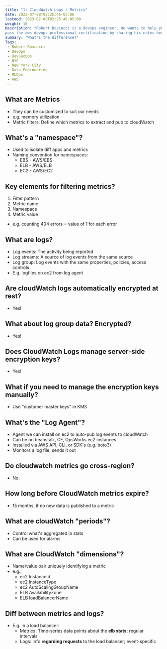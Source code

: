 ```yaml
---
title: "1: CloudWatch Logs / Metrics"
date: 2023-07-08T02:25:46-05:00
lastmod: 2023-07-08T02:25:46-05:00
weight: 10
Description: "Robert Boscacci is a devops engineer. He wants to help you \
pass the aws devops professional certification by sharing his notes here." # Keep to 150-160 chars
summary: "What's the difference?"
Tags:
 - Robert Boscacci
 - DevOps
 - DevSecOps
 - NYC
 - New York City
 - Data Engineering
 - MLOps
 - AWS
---
```


## What are Metrics
- They can be customized to suit our needs
- e.g. memory utilization
- Metric filters: Define which metrics to extract and pub to cloudWatch

## What's a "namespace"?
- Used to isolate diff apps and metrics
- Naming convention for namespaces:
	- EBS - AWS/EBS
	- ELB - AWS/ELB
	- EC2 - AWS/EC2

## Key elements for filtering metrics?
1. Filter pattern
2. Metric name
3. Namespace
4. Metric value
- e.g. counting 404 errors = value of 1 for each error

## What are logs?
- Log events: The activity being reported
- Log streams: A source of log events from the same source
- Log group: Log events with the same properties, policies, access controls
- E.g. logfiles on ec2 from log agent

## Are cloudWatch logs automatically encrypted at rest?
- Yes!

## What about log group data? Encrypted?
- Yes!

## Does CloudWatch Logs manage server-side encryption keys?
- Yes!

## What if you need to manage the encryption keys manually?
- Use "customer master keys" in KMS

## What's the "Log Agent"?
- Agent we can install on ec2 to auto-pub log events to cloudWatch
- Can be on beanstalk, CF, OpsWorks ec2 instances
- Installed via AWS API, CLI, or SDK's (e.g. boto3)
- Monitors a log file, sends it out

## Do cloudwatch metrics go cross-region?
- No.

## How long before CloudWatch metrics expire?
- 15 months, if no new data is published to a metric

## What are cloudWatch "periods"?
- Control what's aggregated in stats
- Can be used for alarms

## What are CloudWatch "dimensions"?
- Name/value pair uniquely identifying a metric
- e.g.:
	- ec2 InstanceId
	- ec2 InstanceType
	- ec2 AutoScalingGroupName
	- ELB AvailabilityZone
	- ELB loadBalancerName

## Diff between metrics and logs?
- E.g. in a load balancer:
	- Metrics: Time-series data points about the __elb stats__; regular intervals
	- Logs: Info __regarding requests__ to the load balancer; event-specific